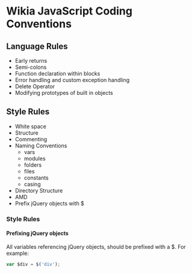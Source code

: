 # Wikia JavaScript Coding Conventions

## Language Rules
* Early returns
* Semi-colons
* Function declaration within blocks
* Error handling and custom exception handling
* Delete Operator
* Modifying prototypes of built in objects

## Style Rules
* White space
* Structure
* Commenting
* Naming Conventions
	* vars
	* modules
	* folders
	* files
	* constants
	* casing
* Directory Structure
* AMD
* Prefix jQuery objects with $

### Style Rules
#### Prefixing jQuery objects
All variables referencing jQuery objects, should be prefixed with a $. For example:

```javascript
var $div = $('div');
```

